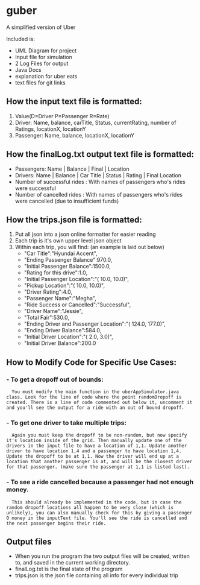 # guber
A simplified version of Uber

Included is:
- UML Diagram for project
- Input file for simulation
- 2 Log Files for output
- Java Docs
- explanation for uber eats
- text files for git links

## How the input text file is formatted:
1) Value(D=Driver P=Passenger R=Rate)
2) Driver: Name, balance, carTitle, Status, currentRating, number of Ratings, locationX, locationY
3) Passenger: Name, balance, locationX, locationY

## How the finalLog.txt output text file is formatted:
- Passengers: Name | Balance | Final | Location
- Drivers: Name | Balance | Car Title | Status | Rating | Final Location
- Number of successful rides : With names of passengers who's rides were successful
- Number of cancelled rides : With names of passengers who's rides were cancelled (due to insufficient funds)

## How the trips.json file is formatted:
1) Put all json into a json online formatter for easier reading
2) Each trip is it's own upper level json object
3) Within each trip, you will find: (an example is laid out below)
      - "Car Title":"Hyundai Accent",
      - "Ending Passenger Balance":970.0,
      - "Initial Passenger Balance":1500.0,
      - "Rating for this drive":1.0,
      - "Initial Passenger Location":"( 10.0, 10.0)",
      - "Pickup Location":"( 10.0, 10.0)",
      - "Driver Rating":4.0,
      - "Passenger Name":"Megha",
      - "Ride Success or Cancelled":"Successful",
      - "Driver Name":"Jessie",
      - "Total Fair":530.0,
      - "Ending Driver and Passenger Location":"( 124.0, 177.0)",
      - "Ending Driver Balance":584.0,
      - "Initial Driver Location":"( 2.0, 3.0)",
      - "Initial Driver Balance":200.0

## How to Modify Code for Specific Use Cases:
### - To get a dropoff out of bounds:
      You must modify the main function in the uberAppSimulator.java class. Look for the line of code where the point randomDropoff is    created. There is a line of code commented out below it, uncomment it and you'll see the output for a ride with an out of bound dropoff.

### - To get one driver to take multiple trips:
      Again you must keep the dropoff to be non-random, but now specify it's location inside of the grid. Then manually update one of the drivers in the input file to have a location of 1,1. Update another driver to have location 1,4 and a passenger to have location 1,4. Update the dropoff to be at 1,1. Now the driver will end up at a location that another passenger is at, and will be the closest driver for that passenger. (make sure the passenger at 1,1 is listed last).

### - To see a ride cancelled because a passenger had not enough money.
      This should already be implemented in the code, but in case the random dropoff locations all happen to be very close (which is unlikely), you can also manually check for this by giving a passenger 0 money in the inputText file. You'll see the ride is cancelled and the next passenger begins their ride.
      
      
## Output files
- When you run the program the two output files will be created, written to, and saved in the current working directory.
- finalLog.txt is the final state of the program
- trips.json is the json file containing all info for every individual trip

